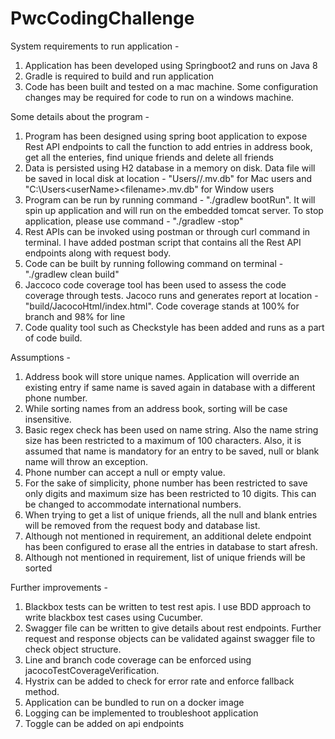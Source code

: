 # PwcCodingChallenge

System requirements to run application - 

1. Application has been developed using Springboot2 and runs on Java 8
2. Gradle is required to build and run application
3. Code has been built and tested on a mac machine. Some configuration changes may be required for code to run on a windows machine. 

Some details about the program -

1. Program has been designed using spring boot application to expose Rest API endpoints to call the function to add entries in address book, get all the enteries, find unique friends and delete all friends
2. Data is persisted using H2 database in a memory on disk. Data file will be saved in local disk at location - "Users/<username>/<filename>.mv.db" for Mac users and "C:\Users\<userName>\<filename>.mv.db" for Window users
3. Program can be run by running command - "./gradlew bootRun". It will spin up application and will run on the embedded tomcat server. To stop application, please use command - "./gradlew -stop"
4. Rest APIs can be invoked using postman or through curl command in terminal. I have added postman script that contains all the Rest API endpoints along with request body.
5. Code can be built by running following command on terminal - "./gradlew clean build"
5. Jaccoco code coverage tool has been used to assess the code coverage through tests. Jacoco runs and generates report at location - "build/JacocoHtml/index.html". Code coverage stands at 100% for branch and 98% for line
6. Code quality tool such as Checkstyle has been added and runs as a part of code build.

Assumptions -

1. Address book will store unique names. Application will override an existing entry if same name is saved again in database with a different phone number.
2. While sorting names from an address book, sorting will be case insensitive.
2. Basic regex check has been used on name string. Also the name string size has been restricted to a maximum of 100 characters. Also, it is assumed that name is mandatory for an entry to be saved, null or blank name will throw an exception.
4. Phone number can accept a null or empty value.
3. For the sake of simplicity, phone number has been restricted to save only digits and maximum size has been restricted to 10 digits. This can be changed to accommodate international numbers.
4. When trying to get a list of unique friends, all the null and blank entries will be removed from the request body and database list.
6. Although not mentioned in requirement, an additional delete endpoint has been configured to erase all the entries in database to start afresh.  
7. Although not mentioned in requirement, list of unique friends will be sorted

Further improvements -

1. Blackbox tests can be written to test rest apis. I use BDD approach to write blackbox test cases using Cucumber. 
2. Swagger file can be written to give details about rest endpoints. Further request and response objects can be validated against swagger file to check object structure.
3. Line and branch code coverage can be enforced using jacocoTestCoverageVerification.
4. Hystrix can be added to check for error rate and enforce fallback method. 
5. Application can be bundled to run on a docker image 
6. Logging can be implemented to troubleshoot application
7. Toggle can be added on api endpoints
